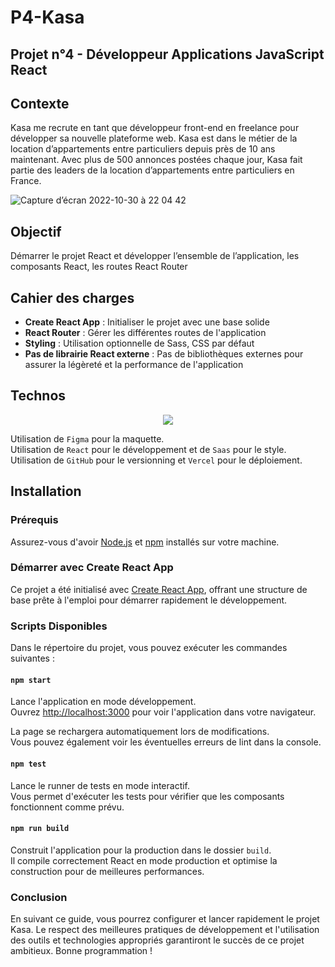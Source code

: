 # P4-Kasa

## Projet n°4 - Développeur Applications JavaScript React

## Contexte

Kasa me recrute en tant que développeur front-end en freelance pour développer sa nouvelle plateforme web. Kasa est dans le métier de la location d’appartements entre particuliers depuis près de 10 ans maintenant. Avec plus de 500 annonces postées chaque jour, Kasa fait partie des leaders de la location d’appartements entre particuliers en France.

![Capture d’écran 2022-10-30 à 22 04 42](https://user-images.githubusercontent.com/67756654/198901475-819084cc-e564-45b8-8d0b-5a6a20abb924.png)

## Objectif

Démarrer le projet React et développer l’ensemble de l’application, les composants React, les routes React Router

## Cahier des charges

- **Create React App** : Initialiser le projet avec une base solide
- **React Router** : Gérer les différentes routes de l'application
- **Styling** : Utilisation optionnelle de Sass, CSS par défaut
- **Pas de librairie React externe** : Pas de bibliothèques externes pour assurer la légèreté et la performance de l'application


## Technos

<p align="center">
  <a href="https://skillicons.dev">
    <img src="https://skillicons.dev/icons?i=react,sass,figma,github,html,ts,vscode,vercel" />
  </a>
</p>

Utilisation de `Figma` pour la maquette.<br>
Utilisation de `React` pour le développement et de `Saas` pour le style.<br>
Utilisation de `GitHub` pour le versionning et `Vercel` pour le déploiement.<br>

## Installation

### Prérequis

Assurez-vous d'avoir [Node.js](https://nodejs.org/) et [npm](https://www.npmjs.com/) installés sur votre machine.

### Démarrer avec Create React App

Ce projet a été initialisé avec [Create React App](https://github.com/facebook/create-react-app), offrant une structure de base prête à l'emploi pour démarrer rapidement le développement.

### Scripts Disponibles

Dans le répertoire du projet, vous pouvez exécuter les commandes suivantes :

#### `npm start`

Lance l'application en mode développement.\
Ouvrez [http://localhost:3000](http://localhost:3000) pour voir l'application dans votre navigateur.

La page se rechargera automatiquement lors de modifications.\
Vous pouvez également voir les éventuelles erreurs de lint dans la console.

#### `npm test`

Lance le runner de tests en mode interactif.\
Vous permet d'exécuter les tests pour vérifier que les composants fonctionnent comme prévu.

#### `npm run build`

Construit l'application pour la production dans le dossier `build`.\
Il compile correctement React en mode production et optimise la construction pour de meilleures performances.

### Conclusion

En suivant ce guide, vous pourrez configurer et lancer rapidement le projet Kasa. Le respect des meilleures pratiques de développement et l'utilisation des outils et technologies appropriés garantiront le succès de ce projet ambitieux. Bonne programmation !
